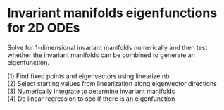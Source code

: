 # Invariant manifolds eigenfunctions for 2D ODEs

Solve for 1-dimensional invariant manifolds numerically and then test whether the invariant manifolds can be combined to generate an eigenfunction.

(1) Find fixed points and eigenvectors using linearize.nb \
(2) Select starting values from linearization along eigenvector directions \
(3) Numerically integrate to determine invariant manifolds \
(4) Do linear regression to see if there is an eigenfunction
